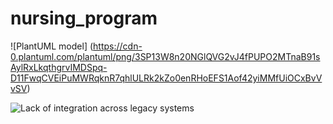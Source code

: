 # nursing_program

![PlantUML model]
(https://cdn-0.plantuml.com/plantuml/png/3SP13W8n20NGlQVG2vJ4fPUPO2MTnaB91sAylRxLkqthgrvIMDSpq-D11FwqCVEiPuMWRqknR7qhlULRk2kZo0enRHoEFS1Aof42yiMMfUiOCxBvVvSV)

![Lack of integration across legacy systems](http://plantuml.com/plantuml/svg/3Sp13S8m3030LM20ndysGEB12gvh4ak97JasgDlJr_tkBaez3qxljnOnrmF0yLUgHCiz5pkP1ciKiW6VR3vGCSo1B7tnXXJobJYtsL6L7GQkk3330rvSaSxd5LJ74DEtszvvb9cZ_m40)
